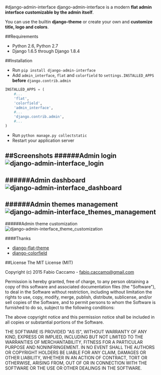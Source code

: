#django-admin-interface
django-admin-interface is a modern **flat admin interface customizable by the admin itself**.

You can use the builtin **django-theme** or create your own and **customize** **title, logo and colors**.

##Requirements
- Python 2.6, Python 2.7
- Django 1.6.5 through Django 1.8.4

##Installation
- Run `pip install django-admin-interface`
- Add `admin_interface`, `flat` and `colorfield` to `settings.INSTALLED_APPS` **before** `django.contrib.admin`
```python
INSTALLED_APPS = (
    #...
    'flat',
    'colorfield',
    'admin_interface', 
    #...
    'django.contrib.admin',
    #...
)
```
- Run ``python manage.py collectstatic``
- Restart your application server

##Screenshots
######Admin login
![django-admin-interface_login](https://cloud.githubusercontent.com/assets/1035294/11153338/887e6d14-8a38-11e5-815e-8d91825ffa20.jpg)
---
######Admin dashboard
![django-admin-interface_dashboard](https://cloud.githubusercontent.com/assets/1035294/11152620/f3ac9e30-8a33-11e5-9886-5772c219a634.jpg)
---
######Admin themes management
![django-admin-interface_themes_management](https://cloud.githubusercontent.com/assets/1035294/11153350/9c377cd8-8a38-11e5-8ee8-e663589453ea.jpg)
---
######Admin theme customization
![django-admin-interface_theme_customization](https://cloud.githubusercontent.com/assets/1035294/11153155/361c4c86-8a37-11e5-8f82-b4c145004a35.jpg)

####Thanks
- [django-flat-theme](https://github.com/elky/django-flat-theme/)
- [django-colorfield](https://github.com/jaredly/django-colorfield/)

##License
The MIT License (MIT)

Copyright (c) 2015 Fabio Caccamo - fabio.caccamo@gmail.com

Permission is hereby granted, free of charge, to any person obtaining a copy
of this software and associated documentation files (the "Software"), to deal
in the Software without restriction, including without limitation the rights
to use, copy, modify, merge, publish, distribute, sublicense, and/or sell
copies of the Software, and to permit persons to whom the Software is
furnished to do so, subject to the following conditions:

The above copyright notice and this permission notice shall be included in
all copies or substantial portions of the Software.

THE SOFTWARE IS PROVIDED "AS IS", WITHOUT WARRANTY OF ANY KIND, EXPRESS OR
IMPLIED, INCLUDING BUT NOT LIMITED TO THE WARRANTIES OF MERCHANTABILITY,
FITNESS FOR A PARTICULAR PURPOSE AND NONINFRINGEMENT. IN NO EVENT SHALL THE
AUTHORS OR COPYRIGHT HOLDERS BE LIABLE FOR ANY CLAIM, DAMAGES OR OTHER
LIABILITY, WHETHER IN AN ACTION OF CONTRACT, TORT OR OTHERWISE, ARISING FROM,
OUT OF OR IN CONNECTION WITH THE SOFTWARE OR THE USE OR OTHER DEALINGS IN
THE SOFTWARE.
